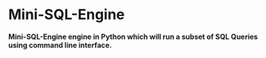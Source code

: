 # Mini-SQL-Engine
**Mini-SQL-Engine engine in Python which will run a subset of SQL Queries using command line interface.**

